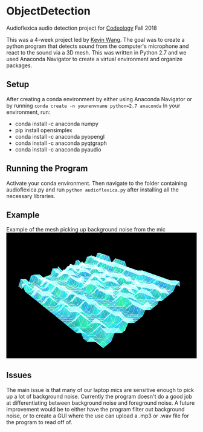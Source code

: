 # ObjectDetection
Audioflexica audio detection project for [Codeology](https://www.codeology.club/) Fall 2018

This was a 4-week project led by [Kevin Wang](https://www.linkedin.com/in/kevin-wang-ba7b36123/). The goal was to create a python program that detects sound from the computer's microphone and react to the sound via a 3D mesh. This was written in Python 2.7 and we used Anaconda Navigator to create a virtual environment and organize packages.

## Setup
After creating a conda environment by either using Anaconda Navigator or by running
`conda create -n yourenvname python=2.7 anaconda`
In your environment, run:
- conda install -c anaconda numpy
- pip install opensimplex
- conda install -c anaconda pyopengl
- conda install -c anaconda pyqtgraph
- conda install -c anaconda pyaudio

## Running the Program
Activate your conda environment. Then navigate to the folder containing audioflexica.py and run
`python audioflexica.py`
after installing all the necessary libraries.

## Example
Example of the mesh picking up background noise from the mic
![Background Noise](backgroundnoise.png)

## Issues
The main issue is that many of our laptop mics are sensitive enough to pick up a lot of background noise. Currently the program doesn't do a good job at differentiating between background noise and foreground noise. A future improvement would be to either have the program filter out background noise, or to create a GUI where the use can upload a .mp3 or .wav file for the program to read off of.